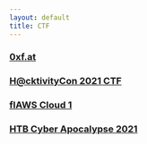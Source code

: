 ```yaml
---
layout: default
title: CTF
---
```


### [0xf.at](/ctf/0xfat)

### [H@cktivityCon 2021 CTF](/ctf/hacktivitycon-2021-ctf)

### [flAWS Cloud 1](/ctf/flaws-cloud-1)

### [HTB Cyber Apocalypse 2021](/ctf/htb-cyber-apocalypse-2021)
